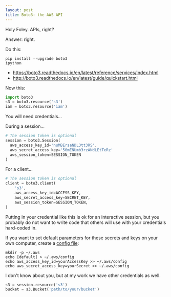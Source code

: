 ```yaml
---
layout: post
title: Boto3: the AWS API
---
```


Holy Foley.  APIs, right? 

Answer: right.

Do this:
```
pip install --upgrade boto3
ipython
```
* https://boto3.readthedocs.io/en/latest/reference/services/index.html
* http://boto3.readthedocs.io/en/latest/guide/quickstart.html

Now this:
```python
import boto3
s3 = boto3.resource('s3')
iam = boto3.resource('iam')
```


You will need credentials...

During a session...
```python
# The session token is optional
session = boto3.Session(
  aws_access_key_id='nuMBErsaNDL3tt3RS', 
  aws_secret_access_key='50mENUmb3rzANdLEtTeRz'
  aws_session_token=SESSION_TOKEN
)
```

For a client...
```python
# The session token is optional
client = boto3.client(
    's3',
    aws_access_key_id=ACCESS_KEY,
    aws_secret_access_key=SECRET_KEY,
    aws_session_token=SESSION_TOKEN,
)
```

Putting in your credential like this is ok for an interactive session, but
you probably do not want to write code that others will use with your credentials
hard-coded in.  

If you want to set default parameters for these secrets and keys on your own computer, create a 
[config file](http://boto3.readthedocs.io/en/latest/guide/configuration.html#guide-configuration):
```
mkdir -p ~/.aws
echo [default] > ~/.aws/config
echo aws_access_key_id=yourAccessKey >> ~/.aws/config
echo aws_secret_access_key=yourSecret >> ~/.aws/config
```

I don't know about you, but at my work we have other credentials as well.



```python
s3 = session.resource('s3') 
bucket = s3.Bucket('path/to/your/bucket')
```
